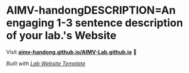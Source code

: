 
# AIMV-handongDESCRIPTION=An engaging 1-3 sentence description of your lab.'s Website

Visit **[aimv-handong.github.io/AIMV-Lab.github.io](https://aimv-handong.github.io/AIMV-Lab.github.io)** 🚀

_Built with [Lab Website Template](https://greene-lab.gitbook.io/lab-website-template-docs)_
